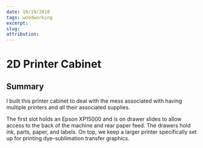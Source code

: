 ```yaml
---
date: 10/19/2018
tags: woodworking
excerpt:
slug:
attribution:
---
```

# 2D Printer Cabinet

## Summary
I built this printer cabinet to deal with the mess associated with having multiple printers and all their associated supplies. 

The first slot holds an Epson XP15000 and is on drawer slides to allow access to the back of the machine and rear paper feed. The drawers hold ink, parts, paper, and labels. On top, we keep a larger printer specifically set up for printing dye-sublimation transfer graphics.